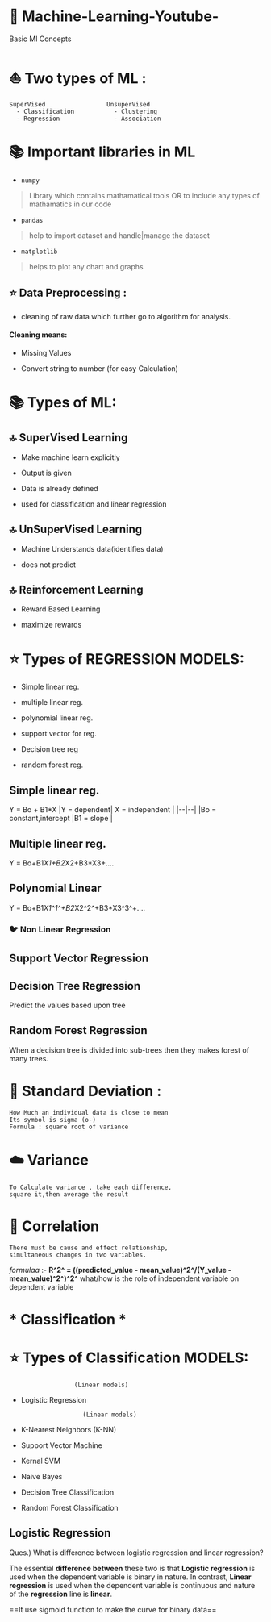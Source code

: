 
# :rocket: Machine-Learning-Youtube-

Basic Ml Concepts
# :boat: Two types of ML :
    SuperVised                 UnsuperVised
	  - Classification           - Clustering
	  - Regression				 - Association

# :books: Important libraries in ML

-  `numpy`

> Library which contains mathamatical tools OR to include any types of mathamatics in our code

-  `pandas`

> help to import dataset and handle|manage the dataset

-  `matplotlib`

> helps to plot any chart and graphs

## :star: Data Preprocessing :

- cleaning of raw data which further go to algorithm for analysis.

#### Cleaning means:

- Missing Values

- Convert string to number (for easy Calculation)

  
  

# :books: Types of ML:

  

## :top: SuperVised Learning

  

- Make machine learn explicitly

- Output is given

- Data is already defined

- used for classification and linear regression


## :top: UnSuperVised Learning

- Machine Understands data(identifies data)

- does not predict

## :top: Reinforcement Learning

- Reward Based Learning

- maximize rewards
# :star: Types of REGRESSION MODELS:

- Simple linear reg.

- multiple linear reg.

- polynomial linear reg.

- support vector for reg.

- Decision tree reg

- random forest reg.

## Simple linear reg.

Y = Bo + B1*X 
|Y = dependent| X = independent  |
|--|--|
|Bo = constant,intercept  |B1 = slope |
## Multiple linear reg.
Y = Bo+B1*X1+B2*X2+B3*X3+....
## Polynomial Linear
Y =  Bo+B1*X1^1^+B2*X2^2^+B3*X3^3^+....
### :bird: Non Linear Regression
## Support Vector Regression
## Decision Tree Regression
Predict the values based upon tree
## Random Forest Regression
When a decision tree is divided into sub-trees then they makes forest of many trees.	
# :shoe: Standard Deviation : 
	How Much an individual data is close to mean
	Its symbol is sigma (o-)
	Formula : square root of variance
# :cloud: Variance 
	To Calculate variance , take each difference,
	square it,then average the result
    
# :ring: Correlation
    There must be cause and effect relationship,
    simultaneous changes in two variables.
    
   *formulaa* :-
 **R^2^ = ((predicted_value - mean_value)^2^/(Y_value - mean_value)^2^)^2^**
 what/how is the role of independent variable on dependent variable

# * Classification *

# ⭐️ Types of Classification MODELS:

					  (Linear models)
 - Logistic Regression 
	
						(Linear models)
 - K-Nearest Neighbors (K-NN)
 - Support Vector Machine
 - Kernal SVM
 - Naive Bayes
 - Decision Tree Classification
 - Random Forest Classification

## Logistic Regression
Ques.) What is difference between logistic regression and linear regression?

The essential  **difference between**  these two is that  **Logistic regression**  is used when the dependent variable is binary in nature. In contrast,  **Linear regression**  is used when the dependent variable is continuous and nature of the  **regression**  line is  **linear**.

==It use sigmoid function to make the curve for binary data==
